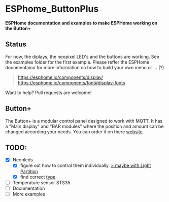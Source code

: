 # ESPhome_ButtonPlus

__ESPHome documentation and examples to make ESPHome working on the Button+__

## Status

For now, the diplays, the neopixel LED's and the buttons are working. See the examples folder for the first example. Please reffer the ESPHome documentaion for more information on how to build your own menu or ... (?)
> https://esphome.io/components/display/
> https://esphome.io/components/font#display-fonts

Want to help? Pull requests are welcome!

## Button+

The Button+ is a modular control panel designed to work with MQTT. It has a "Main display" and "BAR modules" where the position and amount  can be changed according your needs. You can order it on there [website](https://button.plus).

## TODO:

- [x] Neonleds
	- [x] figure out how to control them individually. [> maybe with Light Partition](https://esphome.io/components/light/partition)
	- [x] find correct [type](https://esphome.io/components/light/neopixelbus.html#configuration-variables)
- [ ] Temperature sensor STS35
- [ ] Documentation
- [ ] More examples

